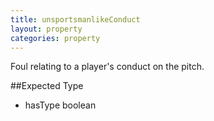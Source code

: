 ```yaml
---
title: unsportsmanlikeConduct
layout: property
categories: property
---
```


Foul relating to a player's conduct on the pitch.

##Expected Type

*   hasType boolean
